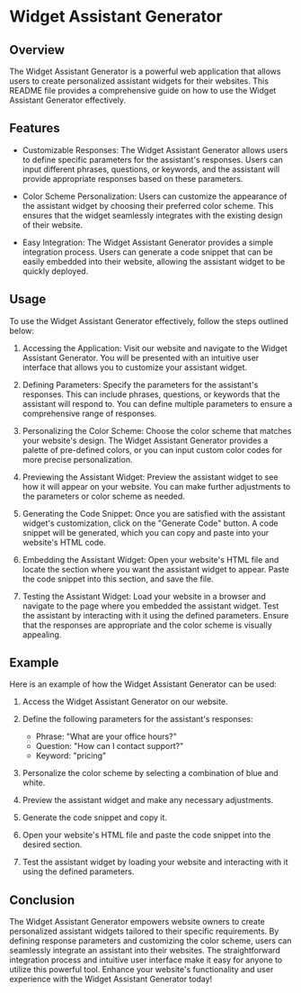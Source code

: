 # Widget Assistant Generator

## Overview

The Widget Assistant Generator is a powerful web application that allows users to create personalized assistant widgets for their websites. This README file provides a comprehensive guide on how to use the Widget Assistant Generator effectively.

## Features

- Customizable Responses: The Widget Assistant Generator allows users to define specific parameters for the assistant's responses. Users can input different phrases, questions, or keywords, and the assistant will provide appropriate responses based on these parameters.

- Color Scheme Personalization: Users can customize the appearance of the assistant widget by choosing their preferred color scheme. This ensures that the widget seamlessly integrates with the existing design of their website.

- Easy Integration: The Widget Assistant Generator provides a simple integration process. Users can generate a code snippet that can be easily embedded into their website, allowing the assistant widget to be quickly deployed.

## Usage

To use the Widget Assistant Generator effectively, follow the steps outlined below:

1. Accessing the Application: Visit our website and navigate to the Widget Assistant Generator. You will be presented with an intuitive user interface that allows you to customize your assistant widget.

2. Defining Parameters: Specify the parameters for the assistant's responses. This can include phrases, questions, or keywords that the assistant will respond to. You can define multiple parameters to ensure a comprehensive range of responses.

3. Personalizing the Color Scheme: Choose the color scheme that matches your website's design. The Widget Assistant Generator provides a palette of pre-defined colors, or you can input custom color codes for more precise personalization.

4. Previewing the Assistant Widget: Preview the assistant widget to see how it will appear on your website. You can make further adjustments to the parameters or color scheme as needed.

5. Generating the Code Snippet: Once you are satisfied with the assistant widget's customization, click on the "Generate Code" button. A code snippet will be generated, which you can copy and paste into your website's HTML code.

6. Embedding the Assistant Widget: Open your website's HTML file and locate the section where you want the assistant widget to appear. Paste the code snippet into this section, and save the file.

7. Testing the Assistant Widget: Load your website in a browser and navigate to the page where you embedded the assistant widget. Test the assistant by interacting with it using the defined parameters. Ensure that the responses are appropriate and the color scheme is visually appealing.

## Example

Here is an example of how the Widget Assistant Generator can be used:

1. Access the Widget Assistant Generator on our website.

2. Define the following parameters for the assistant's responses:
   - Phrase: "What are your office hours?"
   - Question: "How can I contact support?"
   - Keyword: "pricing"

3. Personalize the color scheme by selecting a combination of blue and white.

4. Preview the assistant widget and make any necessary adjustments.

5. Generate the code snippet and copy it.

6. Open your website's HTML file and paste the code snippet into the desired section.

7. Test the assistant widget by loading your website and interacting with it using the defined parameters.

## Conclusion

The Widget Assistant Generator empowers website owners to create personalized assistant widgets tailored to their specific requirements. By defining response parameters and customizing the color scheme, users can seamlessly integrate an assistant into their websites. The straightforward integration process and intuitive user interface make it easy for anyone to utilize this powerful tool. Enhance your website's functionality and user experience with the Widget Assistant Generator today!
